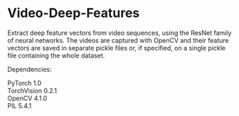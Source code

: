 # Video-Deep-Features
Extract deep feature vectors from video sequences, using the ResNet family of neural networks. The videos are captured with OpenCV and their feature vectors are saved in separate pickle files or, if specified, on a single pickle file containing the whole dataset. 

Dependencies:  
  
PyTorch 1.0  
TorchVision 0.2.1  
OpenCV 4.1.0  
PIL 5.4.1
